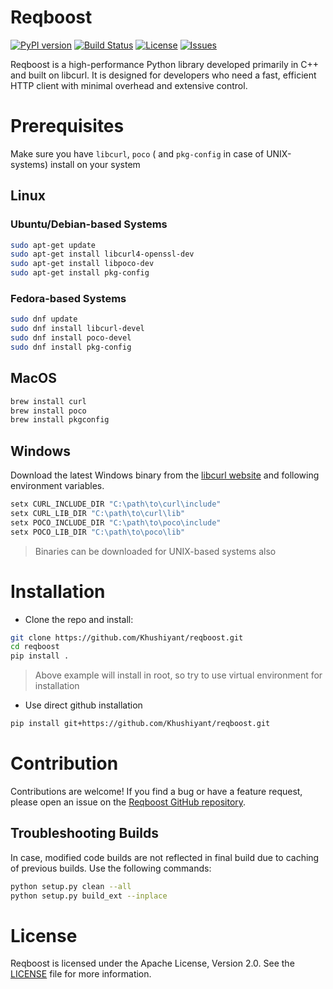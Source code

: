 # Reqboost

[![PyPI version](https://img.shields.io/pypi/v/reqboost?style=flat-square&logo=pypi)](https://pypi.org/project/reqboost/) [![Build Status](https://img.shields.io/github/actions/workflow/status/Khushiyant/reqboost/build.yml?style=flat-square&logo=github)](https://github.com/Khushiyant/reqboost/actions) [![License](https://img.shields.io/github/license/Khushiyant/reqboost?style=flat-square&logo=open-source-initiative)](LICENSE) [![Issues](https://img.shields.io/github/issues/Khushiyant/reqboost?style=flat-square&logo=github)](https://github.com/Khushiyant/reqboost/issues)

Reqboost is a high-performance Python library developed primarily in C++ and built on libcurl. It is designed for developers who need a fast, efficient HTTP client with minimal overhead and extensive control.

# Prerequisites

Make sure you have `libcurl`, `poco` ( and `pkg-config` in case of UNIX-systems) install on your system

## Linux

### Ubuntu/Debian-based Systems

```bash
sudo apt-get update
sudo apt-get install libcurl4-openssl-dev
sudo apt-get install libpoco-dev
sudo apt-get install pkg-config
```

### Fedora-based Systems

```bash
sudo dnf update
sudo dnf install libcurl-devel
sudo dnf install poco-devel
sudo dnf install pkg-config

```

## MacOS

```bash
brew install curl
brew install poco
brew install pkgconfig
```

## Windows

Download the latest Windows binary from the [libcurl website](https://curl.se/download.html) and following environment variables.

```bash
setx CURL_INCLUDE_DIR "C:\path\to\curl\include"
setx CURL_LIB_DIR "C:\path\to\curl\lib"
setx POCO_INCLUDE_DIR "C:\path\to\poco\include"
setx POCO_LIB_DIR "C:\path\to\poco\lib"

```

> Binaries can be downloaded for UNIX-based systems also

# Installation

* Clone the repo and install:

```bash
git clone https://github.com/Khushiyant/reqboost.git
cd reqboost
pip install .
```

>  Above example will install in root, so try to use virtual environment for installation

* Use direct github installation

```bash
pip install git+https://github.com/Khushiyant/reqboost.git 
```


# Contribution

Contributions are welcome! If you find a bug or have a feature request, please open an issue on the [Reqboost GitHub repository](https://github.com/Khushiyant/reqboost/issues).

## Troubleshooting Builds

In case, modified code builds are not reflected in final build due to caching of previous builds. Use the following commands:

```bash
python setup.py clean --all
python setup.py build_ext --inplace
```

# License

Reqboost is licensed under the Apache License, Version 2.0. See the [LICENSE](./LICENSE) file for more information.
